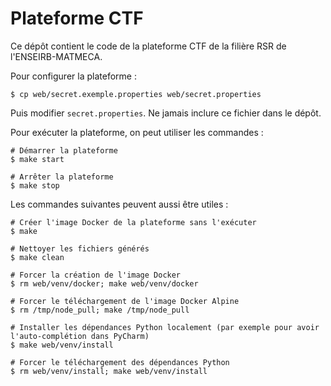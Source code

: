 # Plateforme CTF

Ce dépôt contient le code de la plateforme CTF de la filière RSR de l'ENSEIRB-MATMECA.

Pour configurer la plateforme :
```shell
$ cp web/secret.exemple.properties web/secret.properties
```
Puis modifier `secret.properties`. Ne jamais inclure ce fichier dans le dépôt.

Pour exécuter la plateforme, on peut utiliser les commandes :
```shell
# Démarrer la plateforme
$ make start

# Arrêter la plateforme
$ make stop
```

Les commandes suivantes peuvent aussi être utiles :
```shell
# Créer l'image Docker de la plateforme sans l'exécuter
$ make

# Nettoyer les fichiers générés
$ make clean

# Forcer la création de l'image Docker
$ rm web/venv/docker; make web/venv/docker

# Forcer le téléchargement de l'image Docker Alpine
$ rm /tmp/node_pull; make /tmp/node_pull

# Installer les dépendances Python localement (par exemple pour avoir l'auto-complétion dans PyCharm)
$ make web/venv/install

# Forcer le téléchargement des dépendances Python
$ rm web/venv/install; make web/venv/install
```
